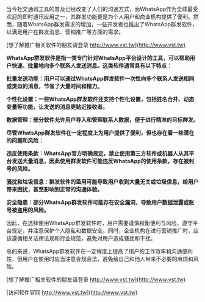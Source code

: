 当今社交通讯工具的普及已经改变了人们的沟通方式，而WhatsApp作为全球最受欢迎的即时通讯应用之一，其群发功能更是为个人用户和商业机构提供了便利。然而，随着WhatsApp群发需求的增加，一些开发者也推出了WhatsApp群发软件，以满足用户在群发消息、营销推广等方面的需求。

[想了解推广相关软件的朋友请登录 http://www.vst.tw](http://www.vst.tw)

**WhatsApp群发软件是指一类专门针对WhatsApp平台设计的工具，可以帮助用户快速、批量地向多个联系人发送消息。这类软件通常具有以下特点：**

**批量发送功能：用户可以通过WhatsApp群发软件一次性向多个联系人发送相同或类似的消息，节省了大量时间和精力。**

**个性化设置：一些WhatsApp群发软件还支持个性化设置，包括姓名合并、动态变量等功能，让发送的消息更贴近接收者。**

**数据管理：部分软件允许用户导入和管理联系人数据，便于进行精准的目标群发。**

**尽管WhatsApp群发软件在一定程度上为用户提供了便利，但也存在着一些潜在的问题和风险：**

**违反使用条款：WhatsApp官方明确规定，禁止使用第三方软件或机器人从其平台发送大量消息，因此使用群发软件可能违反WhatsApp的使用条款，存在被封号的风险。**

**骚扰和垃圾信息：群发软件的滥用可能导致用户收到大量无关或垃圾信息，给用户带来困扰，甚至影响到正常的沟通体验。**

**安全隐患：部分WhatsApp群发软件可能存在安全漏洞，导致用户数据泄露或账号被盗用的风险。**

因此，在选择使用WhatsApp群发软件时，用户需要谨慎权衡便利与风险，遵守平台规定，并注意保护个人隐私和数据安全。同时，企业机构在进行营销推广时，应该遵循相关法律法规和行业规范，避免对用户造成骚扰和干扰。

总的来说，WhatsApp群发软件在一定程度上提高了用户的工作效率和沟通便利性，但用户在使用时应当注意合规合法，避免给自己和他人带来不必要的麻烦和风险。

[想了解推广相关软件的朋友请登录 http://www.vst.tw](http://www.vst.tw)


[访问软件官网 http://www.vst.tw](http://www.vst.tw)
